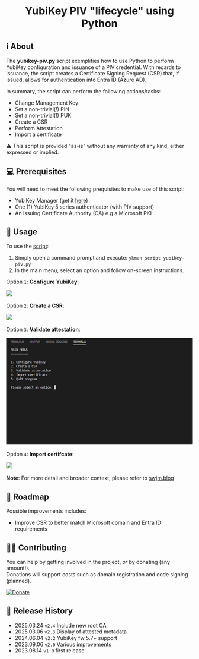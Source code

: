 <h1 align="center"> YubiKey PIV "lifecycle" using Python</h1>

## ℹ️ About
The **yubikey-piv.py** script exemplifies how to use Python to perform YubiKey configuration and issuance of a PIV credential. 
With regards to issuance, the script creates a Certificate Signing Request (CSR) that, if issued, allows for authentication into Entra ID (Azure AD).

In summary, the script can perform the following actions/tasks:

* Change Management Key
* Set a non-trivial(!) PIN
* Set a non-trivial(!) PUK
* Create a CSR
* Perform Attestation
* Import a certificate

⚠️ This script is provided "as-is" without any warranty of any kind, either expressed or implied.

## 💻 Prerequisites
You will need to meet the following prequisites to make use of this script:

- YubiKey Manager (get it [here](https://www.yubico.com/support/download/yubikey-manager/))
- One (1) YubiKey 5 series authenticator (with PIV support)
- An issuing Certificate Authority (CA) e.g a Microsoft PKI

## 📖 Usage
To use the [script](https://github.com/JMarkstrom/PIV/raw/main/yubikey-piv.py):

1. Simply open a command prompt and execute: ```ykman script yubikey-piv.py```
2. In the main menu, select an option and follow on-screen instructions.

Option ```1```: **Configure YubiKey**:

![](/images/configure-yubikey-piv-applet.gif)

Option ```2```: **Create a CSR**:

![](/images/create-csr-for-yubikey.gif)

Option ```3```: **Validate attestation**:

![](/images/validate-yubikey-attestation.gif)

Option ```4```: **Import certifcate**:

![](/images/import-certificate-to-yubikey.gif)


**Note**: For more detail and broader context, please refer to [swjm.blog](https://swjm.blog/fc967d06d4b0)

## 🥅 Roadmap
Possible improvements includes:
- Improve CSR to better match Microsoft domain and Entra ID requirements

## 🥷🏻 Contributing
You can help by getting involved in the project, _or_ by donating (any amount!).   
Donations will support costs such as domain registration and code signing (planned).

[![Donate](https://www.paypalobjects.com/en_US/i/btn/btn_donate_LG.gif)](https://www.paypal.com/donate/?business=RXAPDEYENCPXS&no_recurring=1&item_name=Help+cover+costs+of+the+SWJM+blog+and+app+code+signing%2C+supporting+a+more+secure+future+for+all.&currency_code=USD)

## 📜 Release History
* 2025.03.24 `v2.4` Include new root CA
* 2025.03.06 `v2.3` Display of attested metadata
* 2024.06.04 `v2.2` YubiKey fw 5.7+ support
* 2023.09.06 `v2.0` Various improvements
* 2023.08.14 `v1.0` first release
